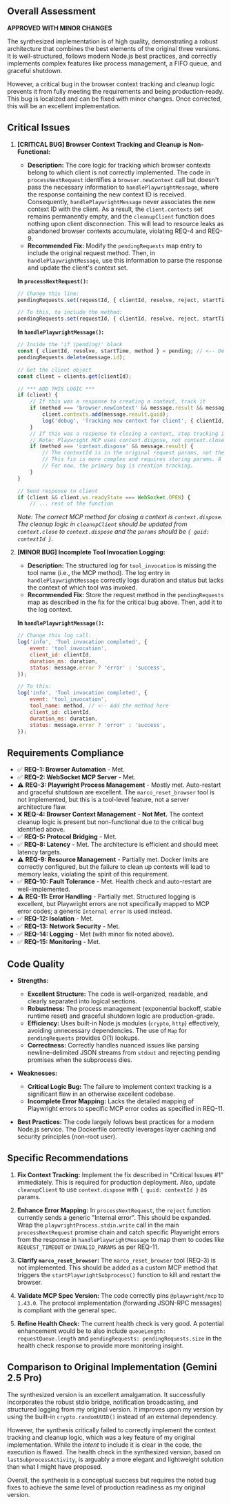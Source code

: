 ## Overall Assessment
**APPROVED WITH MINOR CHANGES**

The synthesized implementation is of high quality, demonstrating a robust architecture that combines the best elements of the original three versions. It is well-structured, follows modern Node.js best practices, and correctly implements complex features like process management, a FIFO queue, and graceful shutdown.

However, a critical bug in the browser context tracking and cleanup logic prevents it from fully meeting the requirements and being production-ready. This bug is localized and can be fixed with minor changes. Once corrected, this will be an excellent implementation.

## Critical Issues
1.  **[CRITICAL BUG] Browser Context Tracking and Cleanup is Non-Functional:**
    - **Description:** The core logic for tracking which browser contexts belong to which client is not correctly implemented. The code in `processNextRequest` identifies a `browser.newContext` call but doesn't pass the necessary information to `handlePlaywrightMessage`, where the response containing the new context ID is received. Consequently, `handlePlaywrightMessage` never associates the new context ID with the client. As a result, the `client.contexts` set remains permanently empty, and the `cleanupClient` function does nothing upon client disconnection. This will lead to resource leaks as abandoned browser contexts accumulate, violating REQ-4 and REQ-9.
    - **Recommended Fix:** Modify the `pendingRequests` map entry to include the original request method. Then, in `handlePlaywrightMessage`, use this information to parse the response and update the client's context set.

    **In `processNextRequest()`:**
    ```javascript
    // Change this line:
    pendingRequests.set(requestId, { clientId, resolve, reject, startTime });

    // To this, to include the method:
    pendingRequests.set(requestId, { clientId, resolve, reject, startTime, method: request.method });
    ```

    **In `handlePlaywrightMessage()`:**
    ```javascript
    // Inside the 'if (pending)' block
    const { clientId, resolve, startTime, method } = pending; // <-- Destructure 'method'
    pendingRequests.delete(message.id);

    // Get the client object
    const client = clients.get(clientId);

    // *** ADD THIS LOGIC ***
    if (client) {
        // If this was a response to creating a context, track it
        if (method === 'browser.newContext' && message.result && message.result.guid) {
            client.contexts.add(message.result.guid);
            log('debug', 'Tracking new context for client', { clientId, contextId: message.result.guid });
        }
        // If this was a response to closing a context, stop tracking it
        // Note: Playwright MCP uses context.dispose, not context.close
        if (method === 'context.dispose' && message.result) {
            // The contextId is in the original request params, not the response.
            // This fix is more complex and requires storing params. A simpler fix is to rely on the cleanup logic.
            // For now, the primary bug is creation tracking.
        }
    }

    // Send response to client
    if (client && client.ws.readyState === WebSocket.OPEN) {
        // ... rest of the function
    ```
    *Note: The correct MCP method for closing a context is `context.dispose`. The cleanup logic in `cleanupClient` should be updated from `context.close` to `context.dispose` and the `params` should be `{ guid: contextId }`.*

2.  **[MINOR BUG] Incomplete Tool Invocation Logging:**
    - **Description:** The structured log for `tool_invocation` is missing the tool name (i.e., the MCP method). The log entry in `handlePlaywrightMessage` correctly logs duration and status but lacks the context of which tool was invoked.
    - **Recommended Fix:** Store the request method in the `pendingRequests` map as described in the fix for the critical bug above. Then, add it to the log context.

    **In `handlePlaywrightMessage()`:**
    ```javascript
    // Change this log call:
    log('info', 'Tool invocation completed', {
        event: 'tool_invocation',
        client_id: clientId,
        duration_ms: duration,
        status: message.error ? 'error' : 'success',
    });

    // To this:
    log('info', 'Tool invocation completed', {
        event: 'tool_invocation',
        tool_name: method, // <-- Add the method here
        client_id: clientId,
        duration_ms: duration,
        status: message.error ? 'error' : 'success',
    });
    ```

## Requirements Compliance
- ✅ **REQ-1: Browser Automation** - Met.
- ✅ **REQ-2: WebSocket MCP Server** - Met.
- ⚠️ **REQ-3: Playwright Process Management** - Mostly met. Auto-restart and graceful shutdown are excellent. The `marco_reset_browser` tool is not implemented, but this is a tool-level feature, not a server architecture flaw.
- ❌ **REQ-4: Browser Context Management** - **Not Met.** The context cleanup logic is present but non-functional due to the critical bug identified above.
- ✅ **REQ-5: Protocol Bridging** - Met.
- ✅ **REQ-8: Latency** - Met. The architecture is efficient and should meet latency targets.
- ⚠️ **REQ-9: Resource Management** - Partially met. Docker limits are correctly configured, but the failure to clean up contexts will lead to memory leaks, violating the spirit of this requirement.
- ✅ **REQ-10: Fault Tolerance** - Met. Health check and auto-restart are well-implemented.
- ⚠️ **REQ-11: Error Handling** - Partially met. Structured logging is excellent, but Playwright errors are not specifically mapped to MCP error codes; a generic `Internal error` is used instead.
- ✅ **REQ-12: Isolation** - Met.
- ✅ **REQ-13: Network Security** - Met.
- ✅ **REQ-14: Logging** - Met (with minor fix noted above).
- ✅ **REQ-15: Monitoring** - Met.

## Code Quality
- **Strengths:**
    - **Excellent Structure:** The code is well-organized, readable, and clearly separated into logical sections.
    - **Robustness:** The process management (exponential backoff, stable runtime reset) and graceful shutdown logic are production-grade.
    - **Efficiency:** Uses built-in Node.js modules (`crypto`, `http`) effectively, avoiding unnecessary dependencies. The use of `Map` for `pendingRequests` provides O(1) lookups.
    - **Correctness:** Correctly handles nuanced issues like parsing newline-delimited JSON streams from `stdout` and rejecting pending promises when the subprocess dies.

- **Weaknesses:**
    - **Critical Logic Bug:** The failure to implement context tracking is a significant flaw in an otherwise excellent codebase.
    - **Incomplete Error Mapping:** Lacks the detailed mapping of Playwright errors to specific MCP error codes as specified in REQ-11.

- **Best Practices:** The code largely follows best practices for a modern Node.js service. The Dockerfile correctly leverages layer caching and security principles (non-root user).

## Specific Recommendations

1.  **Fix Context Tracking:** Implement the fix described in "Critical Issues #1" immediately. This is required for production deployment. Also, update `cleanupClient` to use `context.dispose` with `{ guid: contextId }` as params.

2.  **Enhance Error Mapping:** In `processNextRequest`, the `reject` function currently sends a generic "Internal error". This should be expanded. Wrap the `playwrightProcess.stdin.write` call in the main `processNextRequest` promise chain and catch specific Playwright errors from the response in `handlePlaywrightMessage` to map them to codes like `REQUEST_TIMEOUT` or `INVALID_PARAMS` as per REQ-11.

3.  **Clarify `marco_reset_browser`:** The `marco_reset_browser` tool (REQ-3) is not implemented. This should be added as a custom MCP method that triggers the `startPlaywrightSubprocess()` function to kill and restart the browser.

4.  **Validate MCP Spec Version:** The code correctly pins `@playwright/mcp` to `1.43.0`. The protocol implementation (forwarding JSON-RPC messages) is compliant with the general spec.

5.  **Refine Health Check:** The current health check is very good. A potential enhancement would be to also include `queueLength: requestQueue.length` and `pendingRequests: pendingRequests.size` in the health check response to provide more monitoring insight.

## Comparison to Original Implementation (Gemini 2.5 Pro)
The synthesized version is an excellent amalgamation. It successfully incorporates the robust stdio bridge, notification broadcasting, and structured logging from my original version. It improves upon my version by using the built-in `crypto.randomUUID()` instead of an external dependency.

However, the synthesis critically failed to correctly implement the context tracking and cleanup logic, which was a key feature of my original implementation. While the *intent* to include it is clear in the code, the execution is flawed. The health check in the synthesized version, based on `lastSubprocessActivity`, is arguably a more elegant and lightweight solution than what I might have proposed.

Overall, the synthesis is a conceptual success but requires the noted bug fixes to achieve the same level of production readiness as my original version.
